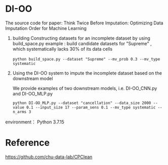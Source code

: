# DI-OO
The source code for paper: Think Twice Before Imputation: Optimizing Data Imputation Order for Machine Learning
1. building Constructing datasets for an incomplete dataset by using build_space.py 
       example : build candidate datasets for "Supreme" , which systematically lacks 30% of its data cells

   ​	`python build_space.py --dataset "Supreme" --mv_prob 0.3 --mv_type systematic`

2. Using the DI-OO system to impute the incomplete dataset based on the downstream model

   We provide examples of two downstream models, i.e. DI-OO_CNN.py and DI-OO_MLP.py
   
   `python DI-OO_MLP.py --dataset "cancellation" --data_size 2000 --value 0.1 --input_size 17 --param_sens 0.1 --mv_type systematic --n_arms 3`

environment：
   Python 3.7.15
   
# Reference
https://github.com/chu-data-lab/CPClean
